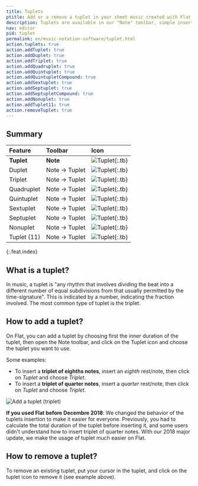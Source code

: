 ```yaml
---
title: Tuplets
ptitle: Add or a remove a tuplet in your sheet music created with Flat
description: Tuplets are available in our "Note" toolbar, simple insert the inner duration of the tuplet, then choose the tuplet type that you want to use.
nav: editor
pid: tuplet
permalink: en/music-notation-software/tuplet.html
action.tuplets: true
action.addTuplet: true
action.addDuplet: true
action.addTriplet: true
action.addQuadruplet: true
action.addQuintuplet: true
action.addQuintupletCompound: true
action.addSextuplet: true
action.addSeptuplet: true
action.addSeptupletCompound: true
action.addNonuplet: true
action.addTuplet11: true
action.removeTuplet: true
---
```


## Summary

| Feature | Toolbar | Icon |
|:--------|:--------|:-----|
| **Tuplet** | **Note** | ![Tuplet](https://prod.flat-cdn.com/img/icons/editorActions/tuplet3.svg){:.tb} |
| Duplet | Note → Tuplet | ![Tuplet](https://prod.flat-cdn.com/img/icons/editorActions/tuplet2.svg){:.tb} |
| Triplet | Note → Tuplet | ![Tuplet](https://prod.flat-cdn.com/img/icons/editorActions/tuplet3.svg){:.tb} |
| Quadruplet | Note → Tuplet | ![Tuplet](https://prod.flat-cdn.com/img/icons/editorActions/tuplet4.svg){:.tb} |
| Quintuplet | Note → Tuplet | ![Tuplet](https://prod.flat-cdn.com/img/icons/editorActions/tuplet5.svg){:.tb} |
| Sextuplet | Note → Tuplet | ![Tuplet](https://prod.flat-cdn.com/img/icons/editorActions/tuplet6.svg){:.tb} |
| Septuplet | Note → Tuplet | ![Tuplet](https://prod.flat-cdn.com/img/icons/editorActions/tuplet7.svg){:.tb} |
| Nonuplet | Note → Tuplet | ![Tuplet](https://prod.flat-cdn.com/img/icons/editorActions/tuplet9.svg){:.tb} |
| Tuplet (11) | Note → Tuplet | ![Tuplet](https://prod.flat-cdn.com/img/icons/editorActions/tuplet11.svg){:.tb} |
{:.feat.index}

## What is a tuplet?

In music, a tuplet is "any rhythm that involves dividing the beat into a different number of equal subdivisions from that usually permitted by the time-signature". This is indicated by a number, indicating the fraction involved. The most common type of tuplet is the triplet.

## How to add a tuplet?

On Flat, you can add a tuplet by choosing first the inner duration of the tuplet, then open the Note toolbar, and click on the Tuplet icon and choose the tuplet you want to use.

Some examples:

* To insert a **triplet of eighths notes**, insert an *eighth* rest/note, then click on *Tuplet* and choose *Triplet*.
* To insert a **triplet of quarter notes**, insert a *quarter* rest/note, then click on *Tuplet* and choose *Triplet*.

![Add a tuplet (triplet)](/help/assets/img/editor/tupletAdd.gif)

**If you used Flat before Decembre 2018**: We changed the behavior of the tuplets insertion to make it easier for everyone. Previously, you had to calculate the total duration of the tuplet before inserting it, and some users didn't understand how to insert triplet of quarter notes. With our 2018 major update, we make the usage of tuplet much easier on Flat.

## How to remove a tuplet?

To remove an existing tuplet, put your cursor in the tuplet, and click on the tuplet icon to remove it (see example above).